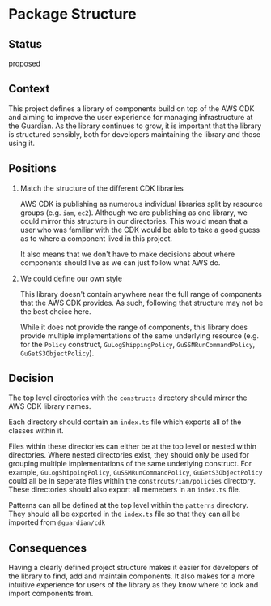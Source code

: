 # Package Structure

## Status

<!--- What is the status, such as proposed, accepted, rejected, deprecated, superseded, etc.? -->

proposed

## Context

<!--- What is the issue that we're seeing that is motivating this decision or change? -->

This project defines a library of components build on top of the AWS CDK and aiming to improve the user experience for managing infrastructure at the Guardian. As the library continues to grow, it is important that the library is structured sensibly, both for developers maintaining the library and those using it.

## Positions

<!--- What are the differing positions or proposals on this issue? -->

1. Match the structure of the different CDK libraries

   AWS CDK is publishing as numerous individual libraries split by resource groups (e.g. `iam`, `ec2`). Although we are publishing as one library, we could mirror this structure in our directories. This would mean that a user who was familiar with the CDK would be able to take a good guess as to where a component lived in this project.

   It also means that we don't have to make decisions about where components should live as we can just follow what AWS do.

2. We could define our own style

   This library doesn't contain anywhere near the full range of components that the AWS CDK provides. As such, following that structure may not be the best choice here.

   While it does not provide the range of components, this library does provide multiple implementations of the same underlying resource (e.g. for the `Policy` construct, `GuLogShippingPolicy`, `GuSSMRunCommandPolicy`, `GuGetS3ObjectPolicy`).

## Decision

<!-- What is the change that we're proposing and/or doing? -->

The top level directories with the `constructs` directory should mirror the AWS CDK library names.

Each directory should contain an `index.ts` file which exports all of the classes within it.

Files within these directories can either be at the top level or nested within directories. Where nested directories exist, they should only be used for grouping multiple implementations of the same underlying construct. For example, `GuLogShippingPolicy`, `GuSSMRunCommandPolicy`, `GuGetS3ObjectPolicy` could all be in seperate files within the `constrcuts/iam/policies` directory. These directories should also export all memebers in an `index.ts` file.

Patterns can all be defined at the top level within the `patterns` directory. They should all be exported in the `index.ts` file so that they can all be imported from `@guardian/cdk`

## Consequences

<!-- What becomes easier or more difficult to do because of this change? -->

Having a clearly defined project structure makes it easier for developers of the library to find, add and maintain components. It also makes for a more intuitive experience for users of the library as they know where to look and import components from.
